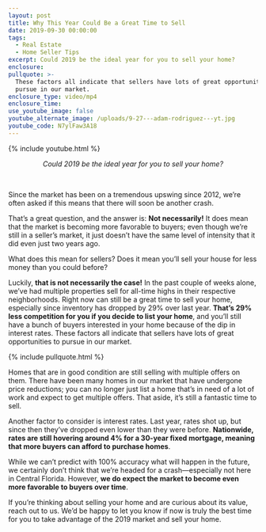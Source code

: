 ```yaml
---
layout: post
title: Why This Year Could Be a Great Time to Sell
date: 2019-09-30 00:00:00
tags:
  - Real Estate
  - Home Seller Tips
excerpt: Could 2019 be the ideal year for you to sell your home?
enclosure:
pullquote: >-
  These factors all indicate that sellers have lots of great opportunities to
  pursue in our market.
enclosure_type: video/mp4
enclosure_time:
use_youtube_image: false
youtube_alternate_image: /uploads/9-27---adam-rodriguez---yt.jpg
youtube_code: N7ylFaw3A18
---
```


{% include youtube.html %}

<center><em>Could 2019 be the ideal year for you to sell your home?</em></center>

&nbsp;

Since the market has been on a tremendous upswing since 2012, we’re often asked if this means that there will soon be another crash.

That’s a great question, and the answer is: **Not necessarily\!** It does mean that the market is becoming more favorable to buyers; even though we’re still in a seller’s market, it just doesn’t have the same level of intensity that it did even just two years ago.

What does this mean for sellers? Does it mean you’ll sell your house for less money than you could before?

Luckily, **that is not necessarily the case\!** In the past couple of weeks alone, we’ve had multiple properties sell for all-time highs in their respective neighborhoods. Right now can still be a great time to sell your home, especially since inventory has dropped by 29% over last year. **That’s 29% less competition for you if you decide to list your home**, and you’ll still have a bunch of buyers interested in your home because of the dip in interest rates. These factors all indicate that sellers have lots of great opportunities to pursue in our market.

{% include pullquote.html %}

Homes that are in good condition are still selling with multiple offers on them. There have been many homes in our market that have undergone price reductions; you can no longer just list a home that’s in need of a lot of work and expect to get multiple offers. That aside, it’s still a fantastic time to sell.

Another factor to consider is interest rates. Last year, rates shot up, but since then they’ve dropped even lower than they were before. **Nationwide, rates are still hovering around 4% for a 30-year fixed mortgage, meaning that more buyers can afford to purchase homes**.

While we can’t predict with 100% accuracy what will happen in the future, we certainly don’t think that we’re headed for a crash—especially not here in Central Florida. However, **we do expect the market to become even more favorable to buyers over time**.

If you’re thinking about selling your home and are curious about its value, reach out to us. We’d be happy to let you know if now is truly the best time for you to take advantage of the 2019 market and sell your home.